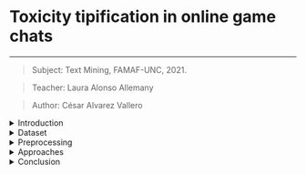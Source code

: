 # Toxicity tipification in online game chats
---
 > Subject: Text Mining, FAMAF-UNC, 2021.

 > Teacher: Laura Alonso Allemany

 > Author: César Alvarez Vallero


<details>
  <summary>Introduction</summary>

### Introduction
--- 
In the last 20 years the grow of online gaming has increased the human
communication through online chats inside games. The mix of high
competitiveness and relative anonimity has made a perfect place for the
development of toxicity.

The goal of this work is to detect types of toxicity inside chat conversations
from online games. Some inspiration was taken from the research initiative
founded by Jigsaw and Google (Alphabet subsidiaries) and their kaggle
competitions, where they incentivize the creation of models to detect toxicity
in the comments of wikipedia edition section. The initial classification
provided by the challenges settled a baseline to classify types of toxicity:

- severe_toxicity
- obscene
- threat
- insult
- identity_attack
- sexual_explicit

Although the current work tries to avoid using this as a framework rather than
a guideline.

</details>

<details>
  <summary>Dataset</summary>

### Dataset
--- 
The dataset used is publicly available in
[kaggle](https://www.kaggle.com/romovpa/gosuai-dota-2-game-chats). It contains
chats of almost 1 million matches from public matchmaking of the game Dota2 by
Valve.

Dota2 is an online game that belongs to the genre Multiplayer Online Battle
Arena (MOBA). It involves two teams and an objective that implies the defeat of
the opposite team.

To perform the task a subset of all the engilsh messages from the whole dataset
was selected. Its total size was around 60 million messages.

The initial structure of the dataset was the following:

|match|time|slot|text|
|-----|----|----|----|

Where:
- _match_ is the index
- _time_ is the game time when the message was sent
- _slot_ is the player postion in the arena (0–4 for Radiant, 5–9 for Dire)
- _text_ is the message

Some related works using this dataset are:
- [Measuring toxicity in Dota 2](https://www.h4pz.co/dota-2-toxicity)
- [Toxicity detection in gaming](https://databricks.com/notebooks/toxic-test-gam/index.html#01_intro.html)

</details>

<details>
  <summary>Preprocessing</summary>

### Preprocessing
---
As the dataset contained almost a million matches with at least one hundred
messages each one, the size of data became unmanagable rapidly and required
different approaches to overcome that difficulty. Most of the techniques used
involved parallelization.

The task performed over the data can be seen in this
[notebook](./preprocessing.ipynb).

The main points to highlight of this section are:
- Language detection
- Message cleaning: Remove of special characters with regex
- Message filtering: Use of threshold and stop words to select messages
- Feature extraction:
  - Intensity: presence of capital letters and exclamation signs
  - Toxicity: presence of "bad words" obtained from a [web list](https://www.cs.cmu.edu/~biglou/resources/bad-words.txt)

</details>

<details>
  <summary>Approaches</summary>

### Approaches
---
The approach for this task was datadriven and it relied heavily in clustering,
with some variations in the generation of the message representation.

The number of english chats in the dataset was around 60 million, so, again, a
subset of 10000 was taken from it, because a bigger sample required more time
that the disposed to achieve results.

The unit selected to clusterize were the messages. Each unit was vectorized
with one of the following techniques:
- Bag of words.
- Word2Vec embeddings.
- FastText embeddings.

Those vectors were concatenated with a vector that represented the number of
ocurrences in a list of [bad words](https://www.cs.cmu.edu/~biglou/resources/bad-words.txt)
and the intensity score for that message.

All vectors were normalized and features with high correlation were removed.

<details>
  <summary>Bag of Words</summary>

#### Bag of words clustering
--- 
To explore further go to the [notebook](./clustering_bow.ipynb).

The number of clusters choosen for this approach was 50. It was enough to test
the capabilities of the mehtod.

The distribution of chats in clusters was the following:

![Cluster distribution - Bag of Words](./images/clusters_bow.png)

As you can see, for this clustering approach and this number of clusters, there
is one cluster that reunites all those messages that are unique or couldn't be
differentiated clearly of the rest of them. That cluster and all the messages
in it were discarded for the current analyisis.

Each message was annotated with their cluster, and then the reduced dataset
was grouped by cluster:

```python
bow_group = df_test.groupby('bow_clusters')
```
For each cluster a toxicity score was computed:

```python
bow_score = (bow_group['toxicity'].sum() / bow_group['nwords'].sum())
bow_scored = pd.DataFrame({'score': bow_score.values, 'size': bow_group.size()})
```
Then, they were sorted and filtered to get the cluster with the greatest score:

```python
bow_scored = bow_scored[bow_scored['score'] > 0.14]
bow_scored = bow_scored.sort_values(by=['score', 'size'], ascending=[False, False])
```

<a name="bow-score-table" />
The following results were obtained from the previous code:

|bow_clusters|    score   |    size    |
|------------|-----------:|-----------:|
|32.0        |0.545455    |51          |
|10.0        |0.460000    |17          |
|38.0        |0.455285    |45          |
|9.0         |0.451104    |117         |
|22.0        |0.444853    |200         |
|29.0        |0.387013    |123         |
|30.0        |0.379004    |186         |
|5.0         |0.365177    |195         |
|12.0        |0.315789    |4           |
|15.0        |0.250000    |1           |

The content of the most toxic clusters were explored in deep. You can
see some of their content in the following tables:

<details>
  <summary>Cluster #32</summary>

```python
bow_group.get_group(32)[['match','text']]
```

|   match | text                                                |
|--------:|:----------------------------------------------------|
|     183 | you suck at dota                                    |
|     227 | come suck my dick                                   |
|     972 | can you suck my dick?                               |
|     994 | suck dazzle dick after game for boost?              |
|    1216 | u already suck kid                                  |
|    1327 | fucking monkey suck my dick                         |
|    1383 | Sry clock but u suck :)                             |
|    1395 | suck my big black dick                              |
|    1395 | suck my big black cock                              |
|    1459 | and u suck as an orgy                               |
|    1494 | if voker carries we all suck his dick               |
|    1711 | damn slark you suck                                 |
|    2063 | and suck my dick                                    |
|    2201 | suck my balls mirana                                |
|    2459 | you both suck at english                            |
|    2459 | u sure suck at carrying your team                   |
|    2459 | you sure suck your daddy's dick                     |
|    2586 | do u rlly suck that bad at dota like                |
|    2586 | how long did you suck their dick for to boost you?? |
|    2663 | my team suck hard                                   |
|    2869 | you can suck my dick.                               |
|    3017 | you will suck next game                             |
|    3108 | xDD you suck                                        |
|    3303 | ofc suck my dick                                    |
|    3549 | yeah u suck so much u lose to legend xD             |
|    3587 | suck my dick as a present for me                    |
|    3587 | i got no gurl to suck it for me                     |
|    3688 | these guys suck                                     |
|    3792 | suck my dick troll                                  |
|    3824 | suck a dick orange                                  |
|    3869 | what? you wat did you say? suck dick?               |
|    3896 | suck my dick spec                                   |
|    4069 | you must really suck                                |
|    4096 | guys suck dick                                      |
|    4155 | suck my dick riki                                   |
|    4247 | both our teams suck balls                           |
|    4284 | you suck at husk                                    |
|    4284 | yea but you suck at ck                              |
|    4304 | Suck your dick                                      |
|    4304 | ill watch ur mom suck my dick                       |
|    4397 | who has nice tits and wanna suck my cock?           |
|    4586 | suck your momma's dick BOYYE                        |
|    4667 | tinker delete dota u suck                           |
|    4722 | atleats u have a mid who suck                       |
|    4769 | you all suck tho xD                                 |
|    4971 | you cant belive dick my suck                        |
|    4975 | suck my dick you lesser..                           |
|    5028 | suck balanced hgero                                 |
|    5090 | of course suck as can                               |
|    5202 | ur teamates good...u suck                           |
|    5202 | u suck....ur teamate good                           |

</details>

<details>
  <summary>Cluster #10</summary>

```python
bow_group.get_group(10)[['match','text']
```

|   match | text                                                                                                       |
|--------:|:-----------------------------------------------------------------------------------------------------------|
|     183 | you dumb and blind?                                                                                        |
|     183 | its pretty dumb you're complaining, you're literally doing the worst on your team and holding them back LC |
|     290 | my lanes were dumb                                                                                         |
|     537 | that was dumb                                                                                              |
|     539 | real tired of ur dumb ass                                                                                  |
|     741 | cause you guys so dumb cant win mmr                                                                        |
|     839 | sb dumb charge mid too                                                                                     |
|    1381 | talent, ignore this dumb rubick                                                                            |
|    2361 | youre fucking dumb                                                                                         |
|    2361 | you. are. fucking. dumb                                                                                    |
|    2420 | it never was you dumb shit                                                                                 |
|    3276 | can be that dumb                                                                                           |
|    3891 | What a dumb legend player                                                                                  |
|    4189 | the axe pick was dumb... but going 10 death...                                                             |
|    4563 | dumb as you deads ka talaga                                                                                |
|    4902 | are you dumb                                                                                               |
|    4983 | report pudge sp dumb                                                                                       |

</details>

<details>
  <summary>Cluster #38</summary>

```python
bow_group.get_group(38)[['match','text']
```

|   match | text                                                     |
|--------:|:---------------------------------------------------------|
|      83 | stop pause  idiot                                        |
|     389 | i have now SB im not idiot anymore                       |
|     445 | nice mirana idiot                                        |
|     491 | have idiot miranma                                       |
|     554 | fucking idiot offlaner                                   |
|     565 | crystals = skeleton farming idiot                        |
|     775 | keep focus idiot                                         |
|    1437 | sorry my friend is an idiot :)                           |
|    1497 | ok u are idiot too                                       |
|    1711 | you speak idiot?                                         |
|    1711 | i cant do anything idiot gay hero                        |
|    1711 | i cant do anything idiot gay hero                        |
|    1807 | ้he bought sliver edge idiot                              |
|    1807 | idiot your sup                                           |
|    1831 | ez to say when you dont have idiot team mates            |
|    2420 | report this idiot slark                                  |
|    2484 | fucking idiot mid                                        |
|    2623 | fucking idiot team                                       |
|    2726 | alright youre just an idiot                              |
|    2778 | just w8 idiot s shit remack                              |
|    2875 | pick idiot heros                                         |
|    2965 | idiot want pause he is dead                              |
|    3248 | die like a fking idiot                                   |
|    3527 | this idiot mid unpausing                                 |
|    3527 | he wants ez win coz hes too idiot                        |
|    3653 | go turbo mode idiot                                      |
|    3660 | this russian idiot jakiro                                |
|    3701 | see ur tower idiot                                       |
|    3735 | off cheats idiot                                         |
|    3825 | this fuckign idiot team                                  |
|    3896 | just now fucking idiot naix and ck  say me will fail mid |
|    4063 | you hatme me idiot                                       |
|    4096 | Idiot sopt pausing                                       |
|    4096 | idiot never learn                                        |
|    4096 | idiot never learn                                        |
|    4188 | he is the idiot who cant play other role then carry      |
|    4261 | gank me more idiot                                       |
|    4350 | dumb idiot carry                                         |
|    4837 | its sd mode are u idiot?                                 |
|    5074 | idiot invoker ever                                       |
|    5074 | injoker no skill idiot                                   |
|    5158 | idiot why go back]                                       |
|    5202 | of course its sniper idiot                               |
|    5375 | Are you some kind of idiot?                              |
|    5396 | you are fucking idiot                                    |

</details>

A dimensionality reduction with TSNE was applied to visualize the clusters and
highlight the top toxic clusters of the [table](#bow-score-table):

![TSNE graph - clustering](./images/TSNE_bow.png)

##### Results
---

Although the content of the clusters is clearly toxic, its hard to distinguish
subtypes of toxicity in them.

By the nature of this approach and the kind of vectorization applied, you can
recognize that the clustering is too tied to some words, specially those
included in the list of bad words, and that some underlying structures to
toxicity might be hidden or even ignored behind these strong indicators because
of their relevance for the clustering technique applied.

</details>

<details>
  <summary>Word2Vec</summary>

#### Word2Vec clustering
---
To explore further go the the [notebook](./clustering_w2v.ipynb).

The number of clusters choosen for this approach was 40, because any bigger or
lower number didn't improve the distribution of the messages in the clusters.

The distribution of chats in clusters was the following:

![Cluster distribution - Word2Vec](./images/clusters_w2v.png)

As with the bag of words clustering, there are some clusters that include a big
proportion of the messages. Those are clusters that reunites all those messages
that are unique or couldn't be differentiated clearly of the rest of them.
They were discarded for the current analyisis.

Each message was annotated with their cluster, and then the reduced dataset
was grouped by cluster:

```python
w2v_group = df_test.groupby('w2v_clusters')
```

For each cluster a toxicity score was computed:

```python
w2v_score = (w2v_group['toxicity'].sum() / w2v_group['nwords'].sum())
w2v_scored = pd.DataFrame({'score': w2v_score.values, 'size': w2v_group.size()})
```
Then, they were sorted and filtered to get the cluster with the greatest score:

```python
w2v_scored = w2v_scored[w2v_scored['score'] > 0.5]
w2v_scored = w2v_scored.sort_values(by=['score', 'size'], ascending=[False, False])
```

<a name="w2v-score-table" />
The following results were obtained from the previous code:

|   w2v_clusters |    score |   size |
|---------------:|---------:|-------:|
|             26 | 0.769231 |      5 |
|             23 | 0.611111 |     10 |
|             19 | 0.590164 |     34 |
|             12 | 0.564286 |     71 |
|             22 | 0.557692 |     43 |
|             35 | 0.556818 |     23 |
|             30 | 0.534884 |     11 |
|             28 | 0.533333 |      4 |

The content of the most toxic clusters were explored in deep. You can
see some of their content in the following tables:

<details>
  <summary>Cluster #26</summary>

```python
print(w2v_group.get_group(26)[['match','text']].to_markdown())
```

|   match | text                    |
|--------:|:------------------------|
|      87 | fuck this shit nap team |
|    1785 | fuck that shit          |
|    2931 | fuck off russians shit  |
|    2991 | fuck this shit          |
|    3864 | fuck this shit          |

</details>

<details>
  <summary>Cluster #23</summary>

```python
print(w2v_group.get_group(23)[['match','text']].to_markdown())
```

|   match | text                                                   |
|--------:|:-------------------------------------------------------|
|     636 | so fucking noisy but just a piece of shit              |
|    1421 | fucking lucky shit                                     |
|    1795 | fucking shit ass lion                                  |
|    1988 | we did evry fucking shit for him                       |
|    3662 | fucking trash russian shit                             |
|    3887 | 3 fucking piece of shit                                |
|    3974 | fucking monkey shit                                    |
|    4234 | fucking piece of shit                                  |
|    4253 | you play 2 mid and call us try hard you fucking shit ? |
|    4672 | fucking retarded shit                                  |

</details>

<details>
  <summary>Cluster #19</summary>

```python
print(w2v_group.get_group(19)[['match','text']].to_markdown())
```

|   match | text                                              |
|--------:|:--------------------------------------------------|
|     129 | but my teammates wont to kill u((9(               |
|     636 | u go kill then quit?                              |
|     671 | and u didnt kill me its necro                     |
|     779 | always kill supp                                  |
|    1002 | I won0't kill you                                 |
|    1153 | can only can kill me with ur 2 bodyguards         |
|    1249 | you kill top[                                     |
|    1327 | kill this monkey                                  |
|    1345 | how i kill all of you                             |
|    1395 | or again kill you                                 |
|    1405 | unpause and kill                                  |
|    1751 | Kill urself wywern picker                         |
|    1877 | didnt even get the kill                           |
|    1955 | gj. I can't kill you all                          |
|    2010 | if you kill me its racist                         |
|    2015 | he kill himself 4 minu ago                        |
|    2347 | just go kill him                                  |
|    2659 | u kill him so much                                |
|    2743 | so u wont kill me                                 |
|    2876 | goo kill him I will not save him                  |
|    3095 | see cant even kill zeys                           |
|    3299 | did you level off that kill                       |
|    3823 | for a triple light kill                           |
|    4140 | can i get an aghnims? so your es can't kill me ck |
|    4284 | Because you didnt kill me                         |
|    4301 | you should kill me                                |
|    4304 | i kill you pa and mag whatch me                   |
|    4661 | and you coulkn't even kill me                     |
|    4677 | why you kill                                      |
|    4880 | when i had chancse to kill                        |
|    4936 | kill meif u can bitches                           |
|    5004 | u cant kill me                                    |
|    5202 | yaa For me to kill?                               |
|    5333 | i will kill myself                                |

</details>

<details>
  <summary>Cluster #12</summary>

```python
print(w2v_group.get_group(12)[['match','text']].to_markdown())
```

|   match | text                                    |
|--------:|:----------------------------------------|
|      82 | Ima out to fuck                         |
|     107 | i fuck your mum                         |
|     121 | what the fuck                           |
|     121 | what the fuck                           |
|     153 | where the fuck is snow                  |
|     227 | fuck you buyer                          |
|     378 | cant fuck with oracle!                  |
|     612 | get the fuck out                        |
|     826 | fuck off dudes                          |
|    1033 | bc fuck u thats y                       |
|    1122 | what the fuck                           |
|    1126 | how the fuck is this balance ?          |
|    1256 | chrono me for what u fuck               |
|    1260 | fuck your moms                          |
|    1274 | fuck that necro he sucks anyways        |
|    1437 | waif fuck your beloved oness            |
|    1741 | can you fuck off ?                      |
|    1859 | fuck that dark willow                   |
|    1877 | alright, fuck you kunkka                |
|    1877 | again.. fuck you kunkka                 |
|    1890 | what the fuck?                          |
|    1898 | 17minutes fuck off rd??                 |
|    1945 | fuck your family                        |
|    1991 | how the fuck                            |
|    2015 | go fuck off somewhere else              |
|    2044 | will fuck you again bird                |
|    2083 | what the fuck                           |
|    2174 | fuck me when i  save this moron         |
|    2201 | the fuck is nam nam                     |
|    2328 | the fuck are you doing                  |
|    2361 | fuck off already                        |
|    2436 | why the fuck u tped                     |
|    2440 | fuck all the niggas'                    |
|    2458 | i did not fuck your gf                  |
|    2548 | go fuck yourself bick                   |
|    2596 | can u call him a fat fuck for me?       |
|    2646 | idk how the fuck he feeds so much       |
|    2768 | the fuck  you doing there               |
|    2803 | fuck you all                            |
|    2931 | fuck off and act mature                 |
|    2931 | fuck you all                            |
|    3204 | fuck you rat                            |
|    3302 | fuck outta here                         |
|    3535 | fuck this cxarry                        |
|    3599 | i have places to be and bitches to fuck |
|    3622 | saved you lil' fuck                     |
|    3722 | fuck off brah                           |
|    3762 | fuck you  kotl                          |
|    3762 | fuck you kotl                           |
|    4071 | fuck off weab                           |
|    4088 | fuck the courier                        |
|    4164 | fuck you bug                            |
|    4228 | Fuck you Wes POS                        |
|    4304 | i only fuck muslim girls                |
|    4304 | i fuck your sister magnus               |
|    4304 | i only fuck muslim girls                |
|    4304 | i fuck gigi hadid                       |
|    4355 | fuck you heart                          |
|    4541 | fuck rsa unranked                       |
|    4702 | the fuck are you doing                  |
|    4813 | i did fuck your mum                     |
|    4820 | fuck you nimnko                         |
|    4844 | who the fuck cares                      |
|    4962 | who can fuck me？                       |
|    5030 | i will fuck u too now                   |
|    5095 | fuck the kids                           |
|    5240 | fuck key board                          |
|    5250 | wake the fuck up                        |
|    5295 | fuck you nigg                           |
|    5336 | fuck off tusk                           |
|    5395 | fuck you sniepr                         |

</details>

<details>
  <summary>Cluster #22</summary>

```python
print(w2v_group.get_group(22)[['match', 'text']].to_markdown())
```

|   match | text                                                                                                            |
|--------:|:----------------------------------------------------------------------------------------------------------------|
|     111 | fucking hard game ever when got lucky timing skill on enemy                                                     |
|     121 | ur mom is fucking slut                                                                                          |
|     121 | are fucking retard ursa                                                                                         |
|     290 | this lineup is fucking stupid                                                                                   |
|     339 | retard my fucking team                                                                                          |
|     554 | fucking idiot offlaner                                                                                          |
|     598 | report necro and fucking riki                                                                                   |
|     683 | jugg you fucking moron                                                                                          |
|     702 | go fucking kill him                                                                                             |
|    1125 | Already pick first invoker and i playing my role. Picking fucking ck and go mid againist tinker what an asshole |
|    1269 | fucking retarded russian dogs                                                                                   |
|    1327 | fucking monkey suck my dick                                                                                     |
|    1353 | fucking asshole mid more                                                                                        |
|    1364 | this pudge so fucking stupid                                                                                    |
|    1407 | this invo so fucking asshole                                                                                    |
|    1540 | u fucking selfish prick qop                                                                                     |
|    1621 | you fucking suck wk                                                                                             |
|    1710 | fucking pussy team man                                                                                          |
|    1890 | fucking try harder                                                                                              |
|    2343 | ? ur a bristle you fucking retard                                                                               |
|    2484 | fucking idiot mid                                                                                               |
|    2623 | fucking idiot team                                                                                              |
|    2917 | it is 5v5 game u fucking cunt                                                                                   |
|    3018 | i fucking kill you                                                                                              |
|    3177 | end this is bulshit gaming fucking sniper and pudge watching porn                                               |
|    3188 | fucking clueless fuck                                                                                           |
|    3422 | why u fucking hounting kills just push                                                                          |
|    3629 | fucking kill yourself                                                                                           |
|    3725 | fucking god can't give less than 4 secs                                                                         |
|    3748 | team is fucking stupid animals                                                                                  |
|    3894 | why i have this fucking retarded russian in my team                                                             |
|    3896 | just now fucking idiot naix and ck  say me will fail mid                                                        |
|    3911 | it is fucking unranked chill the fuck out                                                                       |
|    4255 | dude if you're gonna bitch this much then dont fucking defedn stop being a punk                                 |
|    4265 | CAmila fucking bitch                                                                                            |
|    4304 | shut up u fucking virign cunt                                                                                   |
|    4304 | fucking indian fuck                                                                                             |
|    4366 | Fucking Russians retard                                                                                         |
|    4640 | just fucking kill me                                                                                            |
|    4754 | that is fucking bitch                                                                                           |
|    5216 | easy fucking slave                                                                                              |
|    5241 | that fucking ant is dead so im happy                                                                            |
|    5396 | you are fucking idiot                                                                                           |

</details>

A dimensionality reduction with TSNE was applied to visualize the clusters and
highlight the top toxic clusters of the [table](#w2v-score-table):

![TSNE graph - clustering](./images/TSNE_w2v.png)
 
##### Results
---

It is important to note first the drawbacks of the score designed to reduce the
scope of our analysis. Cluster number 19, for example, is not predominantly
toxic but it has a higher score than clusters 12 and 22, that are clearly
toxic. This is due to the nature of game, where the word "kill" is a common
word.

That said, it can be seen that the improvements in relation with the bag of
words approach was not so great. The most toxic clusters were smaller, the
messages in them had more words in common and some syntax structure relation
can be recognized. But all of that was not enough to obtain clearly separated
kinds of toxicity in them.

</details>

<details>
  <summary>FastText</summary>

#### FastText clustering
---

To explore further go the the [notebook](./clustering_ftt.ipynb).

The number of clusters choosen for this approach was 100, because it generated
a well distributed clustering with 50 to 200 messages in each cluster.

The distribution of chats in clusters was the following:

![Cluster distribution - FastText](./images/clusters_ftt.png)

The distribution shown above is very close to uniformity, although some
outerliers my indicate lack of cohesion in the cluster.

Each message was annotated with their cluster, and then the reduced dataset
was grouped by cluster:

```python
ftt_group = df_test.groupby('ftt_clusters')
```
For each cluster a toxicity score was computed:

```python
ftt_score = (ftt_group['toxicity'].sum() / ftt_group['nwords'].sum())
ftt_scored = pd.DataFrame({'score': ftt_score.values, 'size': ftt_group.size()})
```
Then, they were sorted and filtered to get the cluster with the greatest score:

```python
ftt_scored = ftt_scored[ftt_scored['score'] > 0.25]
ftt_scored = ftt_scored.sort_values(by=['score', 'size'], ascending=[False, False])
```

<a name="ftt-score-table" />
The following results were obtained from the previous code:

|   ftt_clusters |    score |   size |
|---------------:|---------:|-------:|
|             55 | 0.631579 |     19 |
|             33 | 0.627119 |     39 |
|             80 | 0.625    |     22 |
|              2 | 0.391813 |     76 |
|             68 | 0.354167 |     67 |
|             43 | 0.317757 |     44 |
|             25 | 0.270588 |     73 |
|             41 | 0.260771 |    133 |

The content of the most toxic clusters were explored in deep. You can
see some of their content in the following tables:

<details>
  <summary>Cluster #55</summary>

```python
ftt_group.get_group(55)[['match','text']]
```

|   match | text                    |
|--------:|:------------------------|
|     121 | you are shit            |
|    1249 | had to take a shit      |
|    1504 | name of the ship        |
|    1552 | thats shit              |
|    1797 | youre shit              |
|    1797 | why is ur name shit     |
|    1906 | and cant do shit        |
|    2347 | i have the shittiest    |
|    2793 | with this shitshiow     |
|    2975 | i dont give shit        |
|    3177 | 1-10 shitt              |
|    3662 | and ds cant do shit     |
|    4332 | with this shit          |
|    4479 | i wont hit u            |
|    4722 | hit him more            |
|    4736 | cant even lashit        |
|    4837 | what now mk and bh shit |
|    4902 | then do this shit       |
|    4963 | i cant do shit          |

</details>

<details>
  <summary>Cluster #33</summary>

```python
ftt_group.get_group(33)[['match','text']]
```

|   match | text                             |
|--------:|:---------------------------------|
|      82 | Ima out to fuck                  |
|     121 | what the fuck                    |
|     121 | what the fuck                    |
|     368 | It fucked me more than you.      |
|     612 | get the fuck out                 |
|     796 | what the fukc                    |
|     823 | willow can't admit she fucked u  |
|     981 | what the fucl                    |
|    1033 | bc fuck u thats y                |
|    1122 | what the fuck                    |
|    1269 | WHY THE FUCK ARE YOU THERe       |
|    1345 | she almost fucked me up          |
|    1741 | can you fuck off ?               |
|    1859 | fuck that dark willow            |
|    1877 | alright, fuck you kunkka         |
|    1890 | what the fuck?                   |
|    1898 | 17minutes fuck off rd??          |
|    1991 | how the fuck                     |
|    2015 | go fuck off somewhere else       |
|    2083 | what the fuck                    |
|    2328 | the fuck are you doing           |
|    2361 | fuck off already                 |
|    2458 | i did not fuck your gf           |
|    2768 | the fuck  you doing there        |
|    2803 | fuck you all                     |
|    2931 | fuck you all                     |
|    3750 | go to russian servers u fuck     |
|    3777 | fuck off back to russian servers |
|    4100 | i will skullfuck you             |
|    4102 | WHAT THe FUCKIN PC               |
|    4296 | FUCK THIS IDI0TS                 |
|    4304 | i only fuck muslim girls         |
|    4304 | i only fuck muslim girls         |
|    4304 | i fuck gigi hadid                |
|    4702 | the fuck are you doing           |
|    4901 | fuck you tinker picker           |
|    4960 | go fuck urself man               |
|    4962 | who can fuck me？                |
|    5030 | i will fuck u too now            |

</details>

<details>
  <summary>Cluster #80</summary>

```python
ftt_group.get_group(80)[['match','text']]
```

|   match | text                                           |
|--------:|:-----------------------------------------------|
|      71 | I WOULD HAVE KILL HIM                          |
|    1002 | I won0't kill you                              |
|    1249 | you kill top[                                  |
|    1345 | how i kill all of you                          |
|    1395 | or again kill you                              |
|    1877 | didnt even get the kill                        |
|    1955 | gj. I can't kill you all                       |
|    2347 | just go kill him                               |
|    2586 | 8k mmr can'ty even get a kill in these lobbies |
|    2659 | u kill him so much                             |
|    2743 | so u wont kill me                              |
|    2918 | not your 'skill'                               |
|    3463 | not same skill                                 |
|    3463 | not same skill                                 |
|    3501 | now that was not a skill                       |
|    3740 | its your skill                                 |
|    4284 | Because you didnt kill me                      |
|    4301 | you should kill me                             |
|    4677 | why you kill                                   |
|    4983 | IT WILL TAKE 5 TO KILL NE                      |
|    5004 | u cant kill me                                 |
|    5333 | i will kill myself                             |

</details>

<details>
  <summary>Cluster #20</summary>

```python
ftt_group.get_group(2)[['match','text']]
```

|   match | text                                                          |
|--------:|:--------------------------------------------------------------|
|      71 | FUCK THIS PANGO                                               |
|     107 | i fuck your mum                                               |
|     153 | where the fuck is snow                                        |
|     235 | SHUT THE FUCK UP                                              |
|     378 | cant fuck with oracle!                                        |
|     678 | fuck your mom                                                 |
|     736 | who ther fuck gets bkb in LP?                                 |
|     826 | fuck off dudes                                                |
|     915 | what the fuck is your problem with m?                         |
|     916 | she gay and she fucked u                                      |
|    1003 | fuck your mother                                              |
|    1093 | viper accountbuyer 100%                                       |
|    1126 | how the fuck is this balance ?                                |
|    1244 | one moment silence please                                     |
|    1256 | chrono me for what u fuck                                     |
|    1260 | fuck your moms                                                |
|    1283 | YOU fuck only your mother                                     |
|    1437 | waif fuck your beloved oness                                  |
|    1540 | all is my fuckign intenrt                                     |
|    1871 | SHUT THE$ FUCK UP                                             |
|    1877 | again.. fuck you kunkka                                       |
|    1882 | these mother Fuckers                                          |
|    1933 | puck I will FUCK YOU                                          |
|    1945 | fuck your family                                              |
|    2033 | fuck that kid                                                 |
|    2044 | will fuck you again bird                                      |
|    2092 | get fucked later                                              |
|    2420 | fucken lvl 16 after 44min?                                    |
|    2436 | why the fuck u tped                                           |
|    2440 | fuck all the niggas'                                          |
|    2548 | go fuck yourself bick                                         |
|    2596 | can u call him a fat fuck for me?                             |
|    2655 | 100% mther fuker                                              |
|    2738 | if i was not in this voids team i wish he has a loss  fuck it |
|    2793 | i had to turn on music...                                     |
|    2989 | fuck you techies                                              |
|    3011 | just endla fucker                                             |
|    3179 | so hard take 3 hero XD                                        |
|    3204 | fuck you rat                                                  |
|    3302 | fuck outta here                                               |
|    3325 | see mother fucker                                             |
|    3535 | fuck this cxarry                                              |
|    3554 | silence now SNIPER                                            |
|    3556 | CAN U JUST SHUT THE FUCK UP?                                  |
|    3574 | omni i would fuck that girl on your pic                       |
|    3701 | FUCK THIS TECHIES                                             |
|    3762 | fuck you  kotl                                                |
|    3762 | fuck you kotl                                                 |
|    3869 | jugg fuck you                                                 |
|    3896 | fuck you fuck you fuck you fuck you                           |
|    3911 | it is fucking unranked chill the fuck out                     |
|    4071 | fuck off weab                                                 |
|    4074 | shut the hell up                                              |
|    4084 | i will fuck your mother                                       |
|    4123 | can u shut the fuck up                                        |
|    4304 | u never fucked a girl havent u                                |
|    4304 | ill fuck her                                                  |
|    4304 | lets see ill fuck am's mom                                    |
|    4304 | after i fuck ur mom                                           |
|    4316 | fuck you mirana                                               |
|    4355 | fuck you heart                                                |
|    4493 | fuck you friend                                               |
|    4564 | fuck u are bad                                                |
|    4745 | this fuckgin tea                                              |
|    4813 | i did fuck your mum                                           |
|    4820 | fuck you nimnko                                               |
|    4844 | who the fuck cares                                            |
|    5109 | and said FUCK YOU                                             |
|    5135 | FUCK your mom                                                 |
|    5245 | am delete dota and seek help u mental fuck                    |
|    5286 | this is our trash fuck lc                                     |
|    5295 | fuck you nigg                                                 |
|    5333 | ok kill yourself u fuck                                       |
|    5336 | fuck off tusk                                                 |
|    5363 | fuck your mom 2on1                                            |
|    5395 | fuck you sniepr                                               |

</details>

A dimensionality reduction with TSNE was applied to visualize the clusters and
highlight the top toxic clusters of the [table](#ftt-score-table):

![TSNE graph - clustering](./images/TSNE_ftt.png)

##### Results
---

The hipothesis about the use of FastText was that the usage of character
embeddings will improve the quality of clusters because it will allow the
capture of slang vocabulary or abbreviations.

That hipothesis show to be wrong at the moment of analysing the clusters.
Although the clusters displayed contain a high number of toxic messages, they
are blended with non-toxic messages related to the development of the game.

However, someone may argue that the proportion of toxic messages is great. That
impresion can be misleading because the proportion is related to the fact that
the clusters were filtered and selected focusing in the score of toxicity of
each one and that number can have great variations when using larger datasets
or different numbers of clusters.

Finally, the characteristics mentioned above imply that it couldn't be found
any topic or type of toxicity that collected all the messages in a cluster or
at least, a great number of them.

</details>

</details>

<details>
  <summary>Conclusion</summary>

### Conclusion

Although the objective of this project couldn't be meet, it produced some
conclusions that are worth mentioning:

- The proliferation of toxicity in this dataset was clear and the intensity of
  it is high.
- In word2vec and bag of words the clusters can be clearly disinguished by the
  proliferation of some toxic words in the content of their messages. In
  FastText however, clustering fails to separate toxic messages from messages
  who are not.
- Clustering seems to lack the abilty to abstract elements that contribute to
  the toxicity of a message beyond the toxic words in it.
- The clusters obtained from the bag of words and word2vec clusterings can be
  used to train a binary clasification model to detect toxicity in game chats.
- A well designed report system in online chats could provide a free source of
  annotated data to use in the analysis of toxicity and in the development of
  hybrid models (human - machine) for moderation.

</details>


